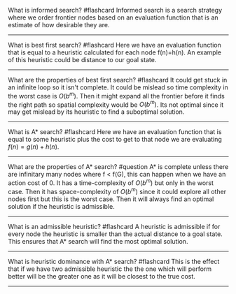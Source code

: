 
What is informed search? #flashcard 
	Informed search is a search strategy where we  order frontier nodes based on an evaluation function that is an estimate of how desirable they are.

---

What is best first search? #flashcard 
	Here we have an evaluation function that is equal to a heuristic calculated for each node f(n)=h(n). An example of this heuristic could be distance to our goal state.

---

What are the properties of best first search? #flashcard 
	It could get stuck in an infinite loop so it isn't complete. It could be mislead so time complexity in the worst case is $O(b^m)$. Then it might expand all the frontier before it finds the right path so spatial complexity would be $O(b^m)$. Its not optimal since it may get mislead by its heuristic to find a suboptimal solution.

---

What is A* search? #flashcard 
	Here we have an evaluation function that is equal to some heuristic plus the cost to get to that node we are evaluating $f(n)=g(n)+h(n)$.

---
What are the properties of A* search? #question 
	A* is complete unless there are infinitary many nodes where f < f(G), this can happen when we have an action cost of 0. It has a time-complexity of $O(b^m)$ but only in the worst case. Then it has space-complexity of $O(b^m)$ since it could explore all other nodes first but this is the worst case. Then it will always find an optimal solution if the heuristic is admissible.

---

What is an admissible heuristic? #flashcard 
	A heuristic is admissible if for every node the heuristic is smaller than the actual distance to a goal state. This ensures that A* search will find the most optimal solution.

---

What is heuristic dominance with A* search? #flashcard 
	This is the effect that if we have two admissible heuristic the the one which will perform better will be the greater one as it will be closest to the true cost.

---

